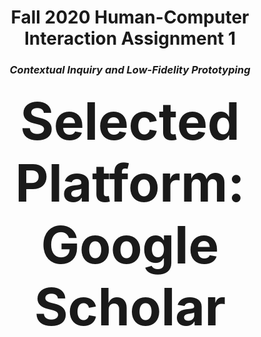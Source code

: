 # <div align="center"> Fall 2020 Human-Computer Interaction Assignment 1 </div>
### <div align="center"> ***Contextual Inquiry and Low-Fidelity Prototyping*** </div>

###  <div align="center"> <span style="font-size:5em;">Selected Platform: Google Scholar</span> </div>
